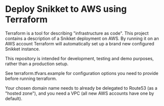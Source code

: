 # Deploy Snikket to AWS using Terraform

Terraform is a tool for describing "infrastructure as code". This project
contains a description of a Snikket deployment on AWS. By running it on
an AWS account Terraform will automatically set up a brand new configured
Snikket instance.

This repository is intended for development, testing and demo purposes, rather
than a production setup.

See terraform.tfvars.example for configuration options you need to provide
before running terraform.

Your chosen domain name needs to already be delegated to Route53 (as a "hosted
zone"), and you need a VPC (all new AWS accounts have one by default).
